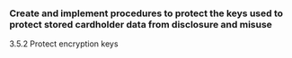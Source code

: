 ### Create and implement procedures to protect the keys used to protect stored cardholder data from disclosure and misuse

3.5.2 Protect encryption keys
